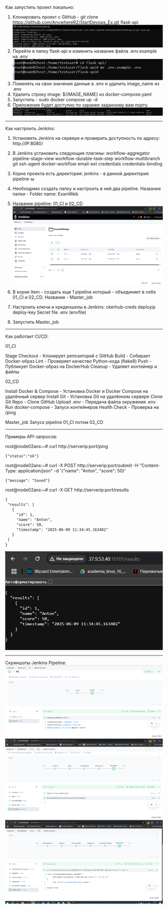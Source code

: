 Как запустить проект локально:
1. Клонировать проект с GitHub -  git clone https://github.com/AnywhereR2/StartDevops_Ex.git flask-api
![1](attach/1.PNG)
2. Перейти в папку flask-api и изменить название файла .env.example на .env
![2](attach/2.PNG)
3. Поменять на свои значения данные в .env и удалить image_name из .env
4. Удалить строку image: ${IMAGE_NAME} из docker-compose.yaml
5. Запустить - sudo docker compose up -d
6. Приложение будет доступно по заранее заданному вам порту.
![3](attach/3.PNG)

---
Как настроить Jenkins:
1. Установить Jenkins на сервере и проверить доступность по адресу: http://IP:8080/
2. В Jenkins установить следующие плагины:
workflow-aggregator
pipeline-stage-view
workflow-durable-task-step
workflow-multibranch
git
ssh-agent
docker-workflow
email-ext
credentials
credentials-binding


3. Корне проекта есть директория: jenkins - в данной директория pipeline-ы
4. Необходимо создать папку и настроить в ней два pipeline. Название папки - Folder name: ExamWeb
5. Название pipeline: 01_CI и 02_CD
![4](attach/4.PNG)
6. В корне Item - создать еще 1 pipeline который - объединяет в себе 01_CI и 02_CD. Название - Master_job
7. Настроить ключи и креденшелы в Jenkins:
ckerhub-creds
deployip
deploy-key
Secret file .env (envfile)
8. Запустить Master_job

---

Как работает CI/CD:


01_CI


Stage
Checkout - Клонирует репозиторий с GitHub
Build - Собирает Docker-образ
Lint - Проверяет качество Python-кода (flake8)
Push -  Публикует Docker-образ на DockerHub
Cleanup - Удаляет контейнер и файлы

02_CD

Install Docker & Compose -  Установка Docker и Docker Compose на удалённый сервер
Install Git -   Установка Git на удалённом сервере
Clone Git Repo - Clone GitHub
Upload .env -   Передача файла окружения .env
Run docker-compose - Запуск  контейнеров
Health Check - Проверка  на /ping

Master_job 
Запуск pipeline 01_CI потом 02_CD

---
Примеры API-запросов:

root@node02ans:~# curl http://serverip:port/ping
```
{"status":"ok"}
```

root@node02ans:~# curl -X POST http://serverip:port/submit -H "Content-Type: application/json" -d '{"name": "Anton", "score": 50}'
```
{"message": "Saved"}
```

root@node02ans:~# curl -X GET http://serverip:port/results
```
{
 "results": [
   {
     "id": 1,
     "name": "Anton",
     "score": 50,
     "timestamp": "2025-06-09 11:34:45.163402"
   }
 ]
}
```

![10](attach/10.PNG)


---

Скриншоты Jenkins Pipeline:
![11](attach/11.PNG)
![12](attach/12.PNG)
![13](attach/13.PNG)